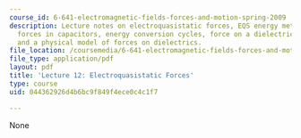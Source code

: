 ```yaml
---
course_id: 6-641-electromagnetic-fields-forces-and-motion-spring-2009
description: Lecture notes on electroquasistatic forces, EQS energy method of forces,
  forces in capacitors, energy conversion cycles, force on a dielectric material,
  and a physical model of forces on dielectrics.
file_location: /coursemedia/6-641-electromagnetic-fields-forces-and-motion-spring-2009/044362926d4b6bc9f849f4ece0c4c1f7_MIT6_641s09_lec12.pdf
file_type: application/pdf
layout: pdf
title: 'Lecture 12: Electroquasistatic Forces'
type: course
uid: 044362926d4b6bc9f849f4ece0c4c1f7

---
```

None